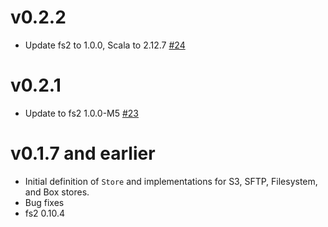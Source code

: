 v0.2.2
======
* Update fs2 to 1.0.0, Scala to 2.12.7 [#24](https://github.com/lendup/fs2-blobstore/pull/24)


v0.2.1
======
* Update to fs2 1.0.0-M5 [#23](https://github.com/lendup/fs2-blobstore/pull/23)


v0.1.7 and earlier
==================

* Initial definition of `Store` and implementations for S3, SFTP, Filesystem, and Box stores.
* Bug fixes
* fs2 0.10.4
